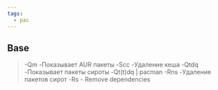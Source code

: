 ```yaml
---
tags:
  - pac
---
```


## Base

> -Qm						    -Показывает AUR пакеты
> -Scc						    -Удаление кеша
> -Qtdq						    -Показывает пакеты сироты
> -Qt(t)dq | pacman -Rns		-Удаление пакетов сирот
> -Rs							- Remove dependencies 


